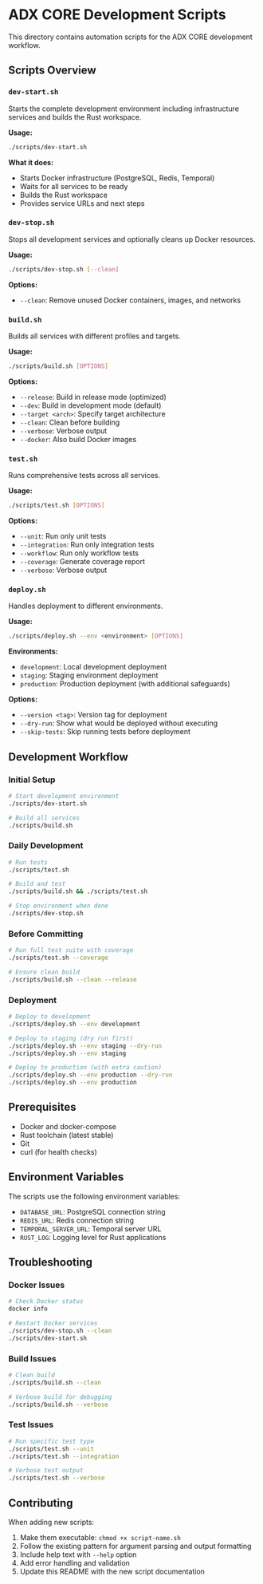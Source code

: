 # ADX CORE Development Scripts

This directory contains automation scripts for the ADX CORE development workflow.

## Scripts Overview

### `dev-start.sh`
Starts the complete development environment including infrastructure services and builds the Rust workspace.

**Usage:**
```bash
./scripts/dev-start.sh
```

**What it does:**
- Starts Docker infrastructure (PostgreSQL, Redis, Temporal)
- Waits for all services to be ready
- Builds the Rust workspace
- Provides service URLs and next steps

### `dev-stop.sh`
Stops all development services and optionally cleans up Docker resources.

**Usage:**
```bash
./scripts/dev-stop.sh [--clean]
```

**Options:**
- `--clean`: Remove unused Docker containers, images, and networks

### `build.sh`
Builds all services with different profiles and targets.

**Usage:**
```bash
./scripts/build.sh [OPTIONS]
```

**Options:**
- `--release`: Build in release mode (optimized)
- `--dev`: Build in development mode (default)
- `--target <arch>`: Specify target architecture
- `--clean`: Clean before building
- `--verbose`: Verbose output
- `--docker`: Also build Docker images

### `test.sh`
Runs comprehensive tests across all services.

**Usage:**
```bash
./scripts/test.sh [OPTIONS]
```

**Options:**
- `--unit`: Run only unit tests
- `--integration`: Run only integration tests
- `--workflow`: Run only workflow tests
- `--coverage`: Generate coverage report
- `--verbose`: Verbose output

### `deploy.sh`
Handles deployment to different environments.

**Usage:**
```bash
./scripts/deploy.sh --env <environment> [OPTIONS]
```

**Environments:**
- `development`: Local development deployment
- `staging`: Staging environment deployment
- `production`: Production deployment (with additional safeguards)

**Options:**
- `--version <tag>`: Version tag for deployment
- `--dry-run`: Show what would be deployed without executing
- `--skip-tests`: Skip running tests before deployment

## Development Workflow

### Initial Setup
```bash
# Start development environment
./scripts/dev-start.sh

# Build all services
./scripts/build.sh
```

### Daily Development
```bash
# Run tests
./scripts/test.sh

# Build and test
./scripts/build.sh && ./scripts/test.sh

# Stop environment when done
./scripts/dev-stop.sh
```

### Before Committing
```bash
# Run full test suite with coverage
./scripts/test.sh --coverage

# Ensure clean build
./scripts/build.sh --clean --release
```

### Deployment
```bash
# Deploy to development
./scripts/deploy.sh --env development

# Deploy to staging (dry run first)
./scripts/deploy.sh --env staging --dry-run
./scripts/deploy.sh --env staging

# Deploy to production (with extra caution)
./scripts/deploy.sh --env production --dry-run
./scripts/deploy.sh --env production
```

## Prerequisites

- Docker and docker-compose
- Rust toolchain (latest stable)
- Git
- curl (for health checks)

## Environment Variables

The scripts use the following environment variables:

- `DATABASE_URL`: PostgreSQL connection string
- `REDIS_URL`: Redis connection string
- `TEMPORAL_SERVER_URL`: Temporal server URL
- `RUST_LOG`: Logging level for Rust applications

## Troubleshooting

### Docker Issues
```bash
# Check Docker status
docker info

# Restart Docker services
./scripts/dev-stop.sh --clean
./scripts/dev-start.sh
```

### Build Issues
```bash
# Clean build
./scripts/build.sh --clean

# Verbose build for debugging
./scripts/build.sh --verbose
```

### Test Issues
```bash
# Run specific test type
./scripts/test.sh --unit
./scripts/test.sh --integration

# Verbose test output
./scripts/test.sh --verbose
```

## Contributing

When adding new scripts:

1. Make them executable: `chmod +x script-name.sh`
2. Follow the existing pattern for argument parsing and output formatting
3. Include help text with `--help` option
4. Add error handling and validation
5. Update this README with the new script documentation